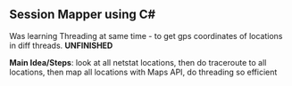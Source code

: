 ## Session Mapper using C#

Was learning Threading at same time - to get gps coordinates of locations in diff threads. **UNFINISHED**

**Main Idea/Steps**: look at all netstat locations, then do traceroute to all locations, then map all locations with Maps API, do threading so efficient